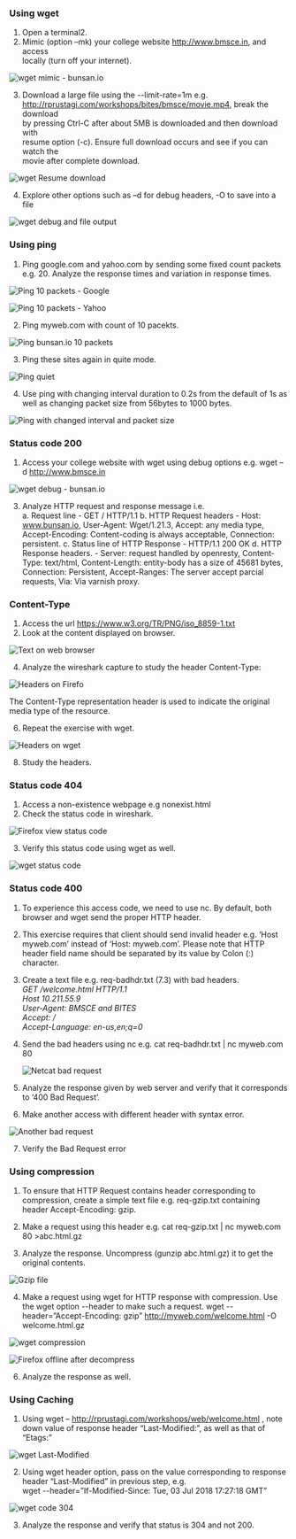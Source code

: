 ### Using wget
1. Open a terminal2.   
2. Mimic   (option   –mk)   your college website   http://www.bmsce.in, and access  
locally (turn off your internet).  

![wget mimic - bunsan.io](./images/wget_mimic.png)

3.   Download a large file   using the   --limit-rate=1m   e.g.  
http://rprustagi.com/workshops/bites/bmsce/movie.mp4, break the download  
by pressing Ctrl-C   after about 5MB is downloaded   and then download with  
resume option (-c).   Ensure full download occurs and see if you can watch the  
movie after complete download.

![wget Resume download](./images/wget_resume.png)
    
4.   Explore other options   such as   –d for debug headers,   -O to save into a file

![wget debug and file output](./images/wget_debug_output.png)
    
### Using ping
1.   Ping   google.com   and   yahoo.com   by sending some fixed count packets  e.g. 20. Analyze the response times and variation in response times.  
    
![Ping 10 packets - Google](./images/ping_google.png)
    
![Ping 10 packets - Yahoo](./images/ping_yahoo.png)
    
2.   Ping myweb.com with count of 10 pacekts.  
   
![Ping bunsan.io 10 packets](./images/ping_bunsan.png)
   
   
3.   Ping these sites again in quite mode.  
    
![Ping quiet](./images/ping_quiet.png)
    
4.   Use ping with   changing interval duration to 0.2s from the default of 1s as well   as changing packet size from 56bytes to 1000 bytes.  
    
![Ping with changed interval and packet size](./images/ping_i_s.png)
    
### Status code 200

1.   Access your college website with wget using debug options e.g.   wget   –d   http://www.bmsce.in  
    
![wget debug - bunsan.io](./images/wget_debug.png)
    
3.   Analyze HTTP request and response message i.e.  
    a.   Request line - GET / HTTP/1.1
    b.   HTTP Request headers  - Host: www.bunsan.io, User-Agent: Wget/1.21.3, Accept: any media type, Accept-Encoding: Content-coding is always acceptable, Connection: persistent. 
    c.   Status line of HTTP Response -  HTTP/1.1 200 OK
    d.   HTTP Response headers.  - Server: request handled by openresty, Content-Type: text/html, Content-Length: entity-body has a size of 45681 bytes, Connection: Persistent, Accept-Ranges: The server accept parcial requests, Via: Via varnish proxy.
    
### Content-Type  
1.   Access the url  https://www.w3.org/TR/PNG/iso_8859-1.txt  
2.   Look at the content displayed on   browser.  
    
![Text on web browser](./images/text_firefox.png "Text on web browser")
    
4.   Analyze the wireshark capture to study the header   Content-Type:  
    
![Headers on Firefo](./images/text_firefox_headers.png)
   
   The Content-Type representation header is used to indicate the original media type of the resource.
   
6.   Repeat the exercise with   wget.  
   
![Headers on wget](./images/text_wget_headers.png)
    
8.   Study the headers.

### Status code 404

1.   Access a non-existence webpage e.g   nonexist.html  
2.   Check the status code in wireshark.  
    
![Firefox view status code](./images/firefox_404.png)
    
3.   Verify this status code using   wget   as well.
    
![wget status code](./images/wget_404.png)
    
###   Status code 400  
1. To experience this access code, we need to use   nc. By default, both browser  and   wget   send the proper HTTP header.  

2. This exercise requires that client should send invalid header e.g. ‘Host  myweb.com’ instead of ‘Host:   myweb.com’. Please note that HTTP  header field name should be separated by its value by Colon (:) character.  

3. Create a text file   e.g.   req-badhdr.txt   (7.3)   with bad headers.  
    _GET   /welcome.html HTTP/1.1  
    Host 10.211.55.9  
    User-Agent:   BMSCE   and BITES  
    Accept: */*  
    Accept-Language: en-us,en;q=0_
    
4. Send the bad headers using nc e.g.  cat req-badhdr.txt | nc myweb.com 80  
    
    ![Netcat bad request](./images/nc_400.png)

5.   Analyze the response given by web server and verify that it corresponds to  ‘400 Bad Request’.  

6.   Make another access with different header with syntax error.  
    
![Another bad request](./images/bad_request_bunsan.png)

7.   Verify the Bad Request error

### Using compression 

1. To ensure that HTTP Request contains header corresponding to compression,  create a simple text file e.g.   req-gzip.txt  containing header  Accept-Encoding: gzip.

3. Make a request using this header e.g.   cat req-gzip.txt | nc myweb.com 80   >abc.html.gz  

4. Analyze the response. Uncompress (gunzip abc.html.gz) it to get the  
original contents.  

![Gzip file](./images/wget_compress_gzip.png)

4. Make a request using wget for HTTP response with compression. Use the   wget   option   --header   to make such a request.   wget --header=”Accept-Encoding: gzip” http://myweb.com/welcome.html   -O welcome.html.gz  

![wget compression](./images/wget_compression.png)
    
![Firefox offline after decompress](./images/firefox_compress.png)
    
6. Analyze the response as well.

### Using Caching 

1. Using wget   –   http://rprustagi.com/workshops/web/welcome.html   , note down   value of response header “Last-Modified:”, as well as that of “Etags:”

![wget Last-Modified](./images/wget_last_modified.png)

2. Using wget header option, pass on the value corresponding to response header  “Last-Modified” in previous step,   e.g.  
wget   --header=”If-Modified-Since:   Tue, 03 Jul 2018  17:27:18 GMT”  
    
![wget code 304](./images/wget_304.png)
    
3. Analyze the response and verify that status is 304 and not 200. 



